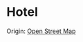 # Hotel

Origin:
[Open Street Map](https://www.notion.so/Open-Street-Map-1391e4e20194449482afd4d0ddf57b88?pvs=21)
